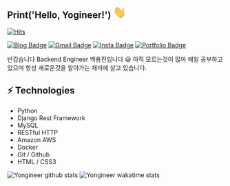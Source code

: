 <h2> Print('Hello, Yogineer!') <img src="https://raw.githubusercontent.com/ABSphreak/ABSphreak/master/gifs/Hi.gif" width="30px"></h2>

[![Hits](https://hits.seeyoufarm.com/api/count/incr/badge.svg?url=https%3A%2F%2Fgithub.com%2FYongineer1990&count_bg=%2379C83D&title_bg=%23555555&title=hits&edge_flat=false)](https://hits.seeyoufarm.com)

[![Blog Badge](https://img.shields.io/badge/-Tech_Blog-663399?style=Plastic&labelColor=663399&logo=Gatsby&logoColor=white&link=https://yongineer.netlify.app)](https://yongineer.netlify.app)
[![Gmail Badge](https://img.shields.io/badge/-Mail-c14438?style=flat-Plastic&logo=Gmail&logoColor=white&link=mailto:yongineer1990@gmail.com)](mailto:yongineer1990@gmail.com)
[![Insta Badge](https://img.shields.io/badge/-Instagram-E4405F?style=flat-Plastic&logo=Instagram&logoColor=white&link=https://www.instagram.com/yongineer1990)](https://www.instagram.com/yongineer1990)
[![Portfolio Badge](https://img.shields.io/badge/-Portfolio-000000?style=flat-Plastic&logo=Notion&logoColor=white&link=https://www.notion.so/Portfolio-145f7de75a2b4a37b3f90b1024518c87)](https://www.notion.so/Portfolio-145f7de75a2b4a37b3f90b1024518c87)

반갑습니다 Backend Engineer 백용진입니다 😃
아직 모르는것이 많아 매일 공부하고 있으며 항상 새로운것을 알아가는 재미에 살고 있습니다.
## ⚡ Technologies
- Python
- Django Rest Framework
- MySQL
- RESTful HTTP
- Amazon AWS
- Docker
- Git / Github
- HTML / CSS3

![Yongineer github stats](https://github-readme-stats.vercel.app/api?username=yongineer1990&hide=["issues"]&show_icons=true)
![Yongineer wakatime stats](https://github-readme-stats.vercel.app/api/wakatime?username=yongineer1990&layout=compact)
